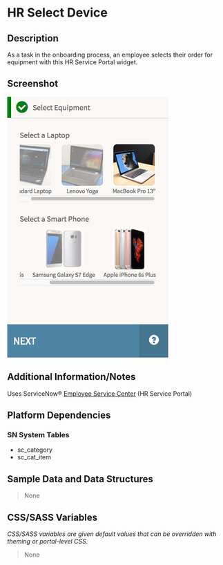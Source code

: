 # HR Select Device

## Description

As a task in the onboarding process, an employee selects their order for equipment with this HR Service Portal widget.

## Screenshot

![HR Select Device](../../images/hr-select-device.png)

## Additional Information/Notes

Uses ServiceNow® [Employee Service Center](https://docs.servicenow.com/bundle/kingston-hr-service-delivery/page/product/human-resources/concept/c_UseTheHRSMPortal.html) (HR Service Portal)

## Platform Dependencies

### SN System Tables

* sc_category
* sc_cat_item

## Sample Data and Data Structures

> None

## CSS/SASS Variables

_CSS/SASS variables are given default values that can be overridden with theming or portal-level CSS._

> None